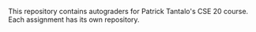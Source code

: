 This repository contains autograders for Patrick Tantalo's CSE 20 course. Each
assignment has its own repository.

